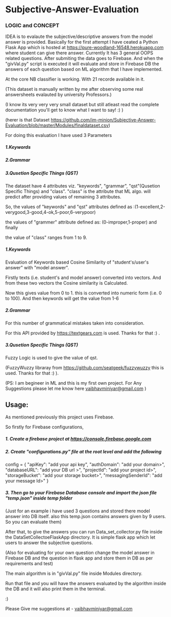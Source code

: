 # Subjective-Answer-Evaluation

### LOGIC and CONCEPT

IDEA is to evalaute the subjective/descriptive answers from the model answer is provided.
Basically for the first attempt I have ceated a Python Flask App which is hosted at https://pure-woodland-16548.herokuapp.com where student can give there answer.
Currently It has 3 general OOPS related questions. After submiting the data goes to Firebase.
And when the "givVal.py" script is executed it will evaluate and store in Firebase DB the answers of each question based on ML algorithm that I have implemented.

At the core NB classifier is working. With 21 recorde available in it.

(This dataset is manually written by me after observing some real answersheets evalauted by university Professors.)

(I know its very very very small dataset but still atleast read the complete documentation you'll get to know what I want to say! :) )

(herer is that Dataset https://github.com/im-minion/Subjective-Answer-Evaluation/blob/master/Modules/finaldataset.csv)


For doing this evaluation I have used 3 Parameters 
##### 1.Keywords
##### 2.Grammar
##### 3.Qusetion Specific Things (QST)

The dataset have 4 attributes viz. "keywords", "grammar", "qst"(Qusetion Specific Things) and "class".
"class" is the attribute that ML algo. will predict after providing values of remaining 3 attributes.

So,
the values of "keywords" and "qst" attributes defined as :(1-excellent,2-verygood,3-good,4-ok,5-poor,6-verypoor)

the values of "grammer" attribute defined as: (0-improper,1-proper) and finally

the value of "class" ranges from 1 to 9. 


##### 1.Keywords
Evaluation of Keywords based Cosine Similarity of "student's/user's answer" with "model answer".

Firstly texts (i.e. student's and model answer) converted into vectors. And from these two vectors the Cosine similarity is Calculated.

Now this gives value from 0 to 1. this is converted into numeric form (i.e. 0 to 100). And then keywords will get the value from 1-6


##### 2.Grammar
For this number of grammatical mistakes taken into consideration.

For this API provided by https://textgears.com is used. Thanks for that :) .

##### 3.Qusetion Specific Things (QST)
Fuzzy Logic is used to give the value of qst.

(FuzzyWuzzy libraray from https://github.com/seatgeek/fuzzywuzzy this is used. Thanks for that :) ).


(PS: I am begineer in ML and this is my first own project. For Any Suggestions please let me know here vaibhavminiyar@gmail.com )

## Usage:

As mentioned previously this project uses Firebase.

So firstly for Firebase configurations,
 ##### 1. Create a firebase project at https://console.firebase.google.com
 
 ##### 2. Create "configurations.py" file at the root level and add the following

config = {
    "apiKey": "add your api key",
    "authDomain": "add your domain>",
    "databaseURL": "add your DB url >",
    "projectId": "add your project id>",
    "storageBucket": "add your storage bucket>",
    "messagingSenderId": "add your message Id>"
}

##### 3. Then go to your Firebase Database console and import the json file "temp.json" inside temp folder

(Just for an example i have used 3 questions and stored there model answer into DB itself. also this temp.json contains answers given by 9 users. So you can evaluate them)

After that, to give the answers you can run Data_set_collector.py file inside the DataSetCollectoeFlaskApp directory. It is simple flask app which let users to answer the subjective questions.

(Also for evaluating for your own question change the model answer in Firebase DB and the question in flask app and store them in DB as per requirements and test)

The main algorithm is in "givVal.py" file inside Modules directory.

Run that file and you will have the answers evaluated by the algorithm inside the DB and it will also print them in the terminal.

:)

Please Give me suggestions at - vaibhavminiyar@gmail.com